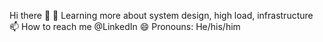 Hi there 👋
🌱 Learning more about system design, high load, infrastructure
📫 How to reach me @LinkedIn
😄 Pronouns: He/his/him
